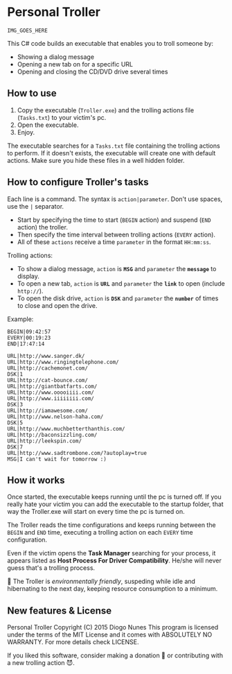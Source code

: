 # Personal Troller

`IMG_GOES_HERE`

This C# code builds an executable that enables you to troll someone by:

- Showing a dialog message
- Opening a new tab on for a specific URL
- Opening and closing the CD/DVD drive several times

## How to use

1. Copy the executable (`Troller.exe`) and the trolling actions file (`Tasks.txt`) to your victim's pc.
2. Open the executable.
3. Enjoy.

The executable searches for a `Tasks.txt` file containing the trolling actions to perform. If it doesn't exists, the executable will create one with default actions. Make sure you hide these files in a well hidden folder.

## How to configure Troller's tasks

Each line is a command. The syntax is `action|parameter`. Don't use spaces, use the `|` separator.

- Start by specifying the time to start (`BEGIN` action) and suspend (`END` action) the troller.
- Then specify the time interval between trolling actions (`EVERY` action).
- All of these `actions` receive a time `parameter` in the format `HH:mm:ss`. 

Trolling actions:

- To show a dialog message, `action` is **`MSG`** and `parameter` the **`message`** to display.
- To open a new tab, `action` is **`URL`** and `parameter` the **`link`** to open (include `http://`).
- To open the disk drive, `action` is **`DSK`** and `parameter` the **`number`** of times to close and open the drive.
 
Example:

```
BEGIN|09:42:57
EVERY|00:19:23
END|17:47:14

URL|http://www.sanger.dk/
URL|http://www.ringingtelephone.com/
URL|http://cachemonet.com/
DSK|1
URL|http://cat-bounce.com/
URL|http://giantbatfarts.com/
URL|http://www.ooooiiii.com/
URL|http://www.iiiiiiii.com/
DSK|3
URL|http://iamawesome.com/
URL|http://www.nelson-haha.com/
DSK|5
URL|http://www.muchbetterthanthis.com/
URL|http://baconsizzling.com/
URL|http://leekspin.com/
DSK|7
URL|http://www.sadtrombone.com/?autoplay=true
MSG|I can't wait for tomorrow :)
```

## How it works

Once started, the executable keeps running until the pc is turned off. If you really hate your victim you can add the executable to the startup folder, that way the Troller.exe will start on every time the pc is turned on.

The Troller reads the time configurations and keeps running between the `BEGIN` and `END` time, executing a trolling action on each `EVERY` time configuration.

Even if the victim opens the **Task Manager** searching for your process, it appears listed as **Host Process For Driver Compatibility**. He/she will never guess that's a trolling process.

:green_heart: The Troller is *environmentally friendly*, suspeding while idle and hibernating to the next day, keeping resource consumption to a minimum.

## New features & License

Personal Troller Copyright (C) 2015 Diogo Nunes This program is licensed under the terms of the MIT License and it comes with ABSOLUTELY NO WARRANTY. For more details check LICENSE.

If you liked this software, consider making a donation :angel: or contributing with a new trolling action :smiling_imp:.